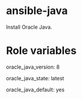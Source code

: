 # ansible-java

Install Oracle Java.

# Role variables

oracle_java_version: 8

oracle_java_state: latest

oracle_java_default: yes
